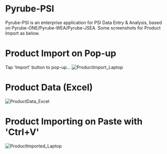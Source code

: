 # Pyrube-PSI
Pyrube-PSI is an enterprise application for PSI Data Entry &amp; Analysis, based on Pyrube-ONE/Pyrube-WEA/Pyrube-JSEA. Some screenshots for Product Import as below.
# Product Import on Pop-up
Tap 'Import' button to pop-up...
![ProductImport_Laptop](https://github.com/user-attachments/assets/b9abb394-76cf-4f76-a34f-62dbef9bf3c6)
# Product Data (Excel)
![ProductData_Excel](https://github.com/user-attachments/assets/45de4332-6289-449c-bd35-1e5b3dffac15)
# Product Importing on Paste with 'Ctrl+V'
![ProductImported_Laptop](https://github.com/user-attachments/assets/ac98a2aa-e5c4-4067-99c8-e26fd4156ac3)
